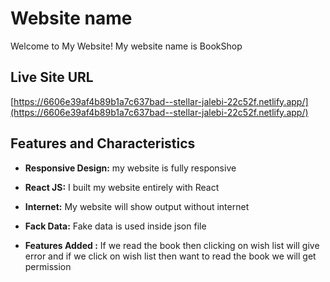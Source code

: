 # Website name 
Welcome to My Website! My website name is BookShop

## Live Site URL
[https://6606e39af4b89b1a7c637bad--stellar-jalebi-22c52f.netlify.app/](https://6606e39af4b89b1a7c637bad--stellar-jalebi-22c52f.netlify.app/)


## Features and Characteristics

- **Responsive Design:** my website is fully responsive
  
- **React JS:** I built my website entirely with React
  
- **Internet:** My website will show output without internet
  
- **Fack Data:** Fake data is used inside json file
  
- **Features Added :** If we read the book then clicking on wish list will give error and if we click on wish list then want to read the book we will get permission